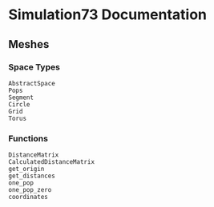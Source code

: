 # Simulation73 Documentation

## Meshes

### Space Types
```@docs
AbstractSpace
Pops
Segment
Circle
Grid
Torus
```
### Functions
```@docs
DistanceMatrix
CalculatedDistanceMatrix
get_origin
get_distances
one_pop
one_pop_zero
coordinates
